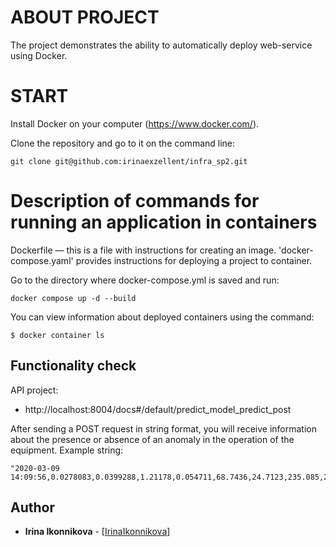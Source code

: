 # ABOUT PROJECT

The project demonstrates the ability to automatically deploy web-service using Docker.

# START

Install Docker on your computer (https://www.docker.com/).

Clone the repository and go to it on the command line:
```
git clone git@github.com:irinaexzellent/infra_sp2.git
```

# Description of commands for running an application in containers

Dockerfile — this is a file with instructions for creating an image.
'docker-compose.yaml' provides instructions for deploying a project to container.

Go to the directory where docker-compose.yml is saved and run:
```
docker compose up -d --build
```
You can view information about deployed containers using the command:
```
$ docker container ls
```

## Functionality check

API project:

* http://localhost:8004/docs#/default/predict_model_predict_post

After sending a POST request in string format, you will receive information about the presence or absence of an anomaly in the operation of the equipment.
Example string:
```
"2020-03-09 14:09:56,0.0278083,0.0399288,1.21178,0.054711,68.7436,24.7123,235.085,27.977"
```

## Author

* **Irina Ikonnikova** -  [[IrinaIkonnikova](https://github.com/irinaexzellent)]



